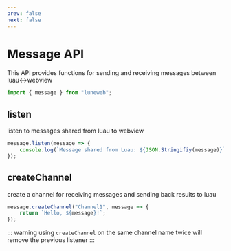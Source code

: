 ```yaml
---
prev: false
next: false
---
```


# Message API

This API provides functions for sending and receiving messages between luau<->webview

```ts
import { message } from "luneweb";
```

## listen

listen to messages shared from luau to webview

```ts
message.listen(message => {
    console.log(`Message shared from Luau: ${JSON.Stringifiy(message)}`);
});
```

## createChannel

create a channel for receiving messages and sending back results to luau

```ts
message.createChannel("Channel1", message => {
    return `Hello, ${message}!`;
});
```

::: warning
using `createChannel` on the same channel name twice will remove the previous listener
:::
